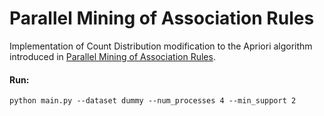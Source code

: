 # Parallel Mining of Association Rules
Implementation of Count Distribution modification to the Apriori algorithm introduced in [Parallel Mining of Association Rules](https://ieeexplore.ieee.org/document/553164).

#### Run:
```
python main.py --dataset dummy --num_processes 4 --min_support 2
```
